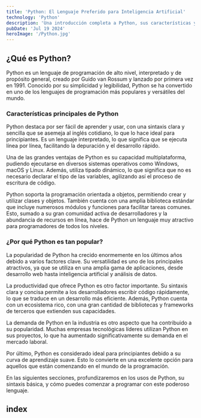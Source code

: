 ```yaml
---
title: 'Python: El Lenguaje Preferido para Inteligencia Artificial'
technology: 'Python'
description: 'Una introducción completa a Python, sus características y por qué es tan popular en el mundo de la programación.'
pubDate: 'Jul 19 2024'
heroImage: '/Python.jpg'
---
```


## ¿Qué es Python?
Python es un lenguaje de programación de alto nivel, interpretado y de propósito general, creado por Guido van Rossum y lanzado por primera vez en 1991. Conocido por su simplicidad y legibilidad, Python se ha convertido en uno de los lenguajes de programación más populares y versátiles del mundo.

### Características principales de Python
Python destaca por ser fácil de aprender y usar, con una sintaxis clara y sencilla que se asemeja al inglés cotidiano, lo que lo hace ideal para principiantes. Es un lenguaje interpretado, lo que significa que se ejecuta línea por línea, facilitando la depuración y el desarrollo rápido.

Una de las grandes ventajas de Python es su capacidad multiplataforma, pudiendo ejecutarse en diversos sistemas operativos como Windows, macOS y Linux. Además, utiliza tipado dinámico, lo que significa que no es necesario declarar el tipo de las variables, agilizando así el proceso de escritura de código.

Python soporta la programación orientada a objetos, permitiendo crear y utilizar clases y objetos. También cuenta con una amplia biblioteca estándar que incluye numerosos módulos y funciones para facilitar tareas comunes. Esto, sumado a su gran comunidad activa de desarrolladores y la abundancia de recursos en línea, hace de Python un lenguaje muy atractivo para programadores de todos los niveles.

### ¿Por qué Python es tan popular?
La popularidad de Python ha crecido enormemente en los últimos años debido a varios factores clave. Su versatilidad es uno de los principales atractivos, ya que se utiliza en una amplia gama de aplicaciones, desde desarrollo web hasta inteligencia artificial y análisis de datos.

La productividad que ofrece Python es otro factor importante. Su sintaxis clara y concisa permite a los desarrolladores escribir código rápidamente, lo que se traduce en un desarrollo más eficiente. Además, Python cuenta con un ecosistema rico, con una gran cantidad de bibliotecas y frameworks de terceros que extienden sus capacidades.

La demanda de Python en la industria es otro aspecto que ha contribuido a su popularidad. Muchas empresas tecnológicas líderes utilizan Python en sus proyectos, lo que ha aumentado significativamente su demanda en el mercado laboral.

Por último, Python es considerado ideal para principiantes debido a su curva de aprendizaje suave. Esto lo convierte en una excelente opción para aquellos que están comenzando en el mundo de la programación.

En las siguientes secciones, profundizaremos en los usos de Python, su sintaxis básica, y cómo puedes comenzar a programar con este poderoso lenguaje.

## index